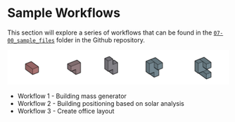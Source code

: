 # Sample Workflows

This section will explore a series of workflows that can be found in the [`07-00_sample_files`](https://github.com/DynamoDS/RefineryPrimer/tree/master/07-workflows/07-00_sample_files) folder in the Github repository.

![](../.gitbook/assets/sample.png)

* Workflow 1 - Building mass generator
* Workflow 2 - Building positioning based on solar analysis
* Workflow 3 - Create office layout

